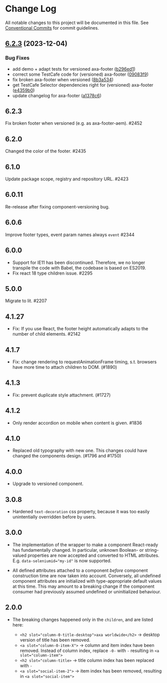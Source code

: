 # Change Log

All notable changes to this project will be documented in this file.
See [Conventional Commits](https://conventionalcommits.org) for commit guidelines.

## [6.2.3](https://github.com/axa-ch-webhub-cloud/pattern-library/compare/@axa-ch-webhub-cloud/footer@6.2.2...@axa-ch-webhub-cloud/footer@6.2.3) (2023-12-04)

### Bug Fixes

- add demo + adapt tests for versioned axa-footer ([b296ed1](https://github.com/axa-ch-webhub-cloud/pattern-library/commit/b296ed160c995679025ae05aeb8eca71d3870681))
- correct some TestCafe code for (versioned) axa-footer ([09083f9](https://github.com/axa-ch-webhub-cloud/pattern-library/commit/09083f9d6ed86723dab3a29fbec6200668b838f8))
- fix broken axa-footer when versioned ([8b3a534](https://github.com/axa-ch-webhub-cloud/pattern-library/commit/8b3a534553df0bec008dce275a925ed2e0bd47c6))
- get TestCafe Selector dependencies right for (versioned) axa-footer ([e4359b0](https://github.com/axa-ch-webhub-cloud/pattern-library/commit/e4359b0a38fc8182f04ef8b0dbcc83fb2116b175))
- update changelog for axa-footer ([a1378c6](https://github.com/axa-ch-webhub-cloud/pattern-library/commit/a1378c63e048bac644b2fe98779310366954864b))

## 6.2.3

Fix broken footer when versioned (e.g. as axa-footer-aem). #2452

## 6.2.0

Changed the color of the footer. #2435

## 6.1.0

Update package scope, registry and repository URL. #2423

## 6.0.11

Re-release after fixing component-versioning bug.

## 6.0.6

Improve footer types, event param names always `event` #2344

## 6.0.0

- Support for IE11 has been discontinued. Therefore, we no longer transpile the code with Babel, the codebase is based on ES2019.
- Fix react 18 type children issue. #2295

## 5.0.0

Migrate to lit. #2207

## 4.1.27

- Fix: If you use React, the footer height automatically adapts to the number of child elements. #2142

## 4.1.7

- Fix: change rendering to requestAnimationFrame timing, s.t. browsers have more time to attach children to DOM. (#1890)

## 4.1.3

- Fix: prevent duplicate style attachment. (#1727)

## 4.1.2

- Only render accordion on mobile when content is given. #1836

## 4.1.0

- Replaced old typography with new one. This changes could have changed the components design. (#1796 and #1750)

## 4.0.0

- Upgrade to versioned component.

## 3.0.8

- Hardened `text-decoration` css property, because it was too easily unintentially overridden before by users.

## 3.0.0

- The implementation of the wrapper to make a component React-ready has
  fundamentally changed. In particular, unknown Boolean- or
  string-valued properties are now accepted and converted to HTML
  attributes. E.g. `data-seleniumid="my-id"` is now supported.

- All defined attributes attached to a component _before_ component
  construction time are now taken into account. Conversely, all undefined
  component attributes are initialized with type-appropriate default
  values at this time. This may amount to a breaking change if the
  component consumer had previously assumed undefined or uninitialized
  behaviour.

## 2.0.0

- The breaking changes happened only in the `children`, and are listed here:

  - `<h2 slot="column-0-title-desktop">axa worldwide</h2>` -> desktop version of title has been removed.
  - `<a slot="column-0-item-X">` -> column and item index have been removed. Instead of column index, replace `-0-` with `-` resulting in `<a slot="column-item">`
  - `<h2 slot="column-title>` -> title column index has been replaced with `-`
  - `<a slot="social-item-2">` -> item index has been removed, resulting in `<a slot="social-item">`

